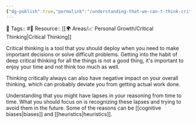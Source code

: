 ```yaml
---
{"dg-publish":true,"permalink":"/understanding-that-we-can-t-think-critically-100-of-the-time/","dgPassFrontmatter":true,"noteIcon":"3","created":"2023-11-14T21:08:43.926+05:30","updated":"2023-12-17T21:57:25.342+05:30"}
---
```


🧶 Tags:: #🌱 
Resource:: [[🌍 Areas/📈 Personal Growth/Critical Thinking\|Critical Thinking]]

Critical thinking is a tool that you should deploy when you need to make important decisions or solve difficult problems. Getting into the habit of deep critical thinking for all the things is not a good thing, it's important to enjoy your time and not think too much as well.

Thinking critically always can also have negative impact on your overall thinking, which can probably deviate you from getting actual work done.

Understanding that you might have lapses in your reasoning from time to time. What you should focus on is recognizing these lapses and trying to avoid them in the future. Some of the reasons can be [[cognitive biases\|biases]] and [[heuristics\|heuristics]].